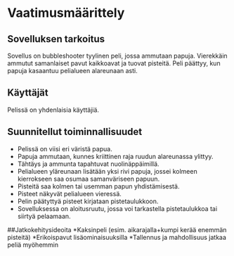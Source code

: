 # Vaatimusmäärittely

## Sovelluksen tarkoitus
Sovellus on bubbleshooter tyylinen peli, jossa ammutaan papuja. Vierekkäin ammutut samanlaiset pavut kaikkoavat ja tuovat pisteitä. Peli päättyy, kun papuja kasaantuu pelialueen alareunaan asti. 

## Käyttäjät
Pelissä on yhdenlaisia käyttäjiä.

## Suunnitellut toiminnallisuudet
* Pelissä on viisi eri väristä papua.
* Papuja ammutaan, kunnes kriittinen raja ruudun alareunassa ylittyy.
* Tähtäys ja ammunta tapahtuvat nuolinäppäimillä.
* Pelialueen yläreunaan lisätään yksi rivi papuja, jossei kolmeen kierrokseen saa osumaa samanväriseen papuun.
* Pisteitä saa kolmen tai usemman papun yhdistämisestä.
* Pisteet näkyvät pelialueen vieressä.
* Pelin päätyttyä pisteet kirjataan pistetaulukkoon.
* Sovelluksessa on aloitusruutu, jossa voi tarkastella pistetaulukkoa tai siirtyä pelaamaan.


##Jatkokehitysideoita
*Kaksinpeli (esim. aikarajalla+kumpi kerää enemmän pisteitä)
*Erikoispavut lisäominaisuuksilla
*Tallennus ja mahdollisuus jatkaa peliä myöhemmin


